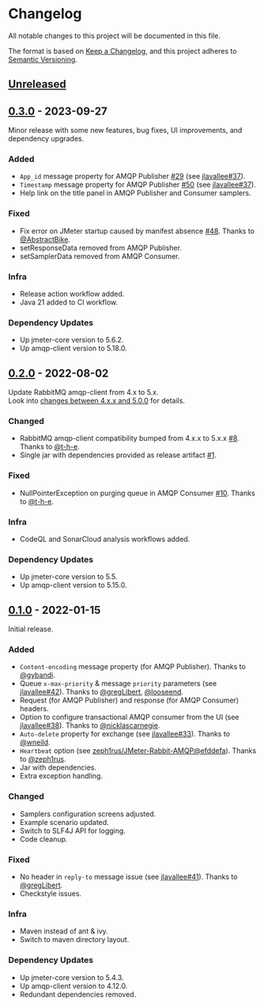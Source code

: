 # Changelog

All notable changes to this project will be documented in this file.

The format is based on [Keep a Changelog](https://keepachangelog.com/en/1.0.0/),
and this project adheres to [Semantic Versioning](https://semver.org/spec/v2.0.0.html).

## [Unreleased]

## [0.3.0] - 2023-09-27

Minor release with some new features, bug fixes, UI improvements, and dependency upgrades.

### Added

* `App_id` message property for AMQP Publisher [#29](https://github.com/aliesbelik/jmeter-amqp-plugin/pull/29) (see [jlavallee#37](https://github.com/jlavallee/JMeter-Rabbit-AMQP/issues/37)).
* `Timestamp` message property for AMQP Publisher [#50](https://github.com/aliesbelik/jmeter-amqp-plugin/pull/50) (see [jlavallee#37](https://github.com/jlavallee/JMeter-Rabbit-AMQP/issues/37)).
* Help link on the title panel in AMQP Publisher and Consumer samplers.

### Fixed

* Fix error on JMeter startup caused by manifest absence [#48](https://github.com/aliesbelik/jmeter-amqp-plugin/pull/48). Thanks to [@AbstractBike](https://github.com/AbstractBike).
* setResponseData removed from AMQP Publisher.
* setSamplerData removed from AMQP Consumer.

### Infra

* Release action workflow added.
* Java 21 added to CI workflow.

### Dependency Updates

* Up jmeter-core version to 5.6.2.
* Up amqp-client version to 5.18.0.

## [0.2.0] - 2022-08-02

Update RabbitMQ amqp-client from 4.x to 5.x.\
Look into [changes between 4.x.x and 5.0.0](https://github.com/rabbitmq/rabbitmq-java-client/releases/tag/v5.0.0) for details.

### Changed

* RabbitMQ amqp-client compatibility bumped from 4.x.x to 5.x.x [#8](https://github.com/aliesbelik/jmeter-amqp-plugin/pull/8). Thanks to [@t-h-e](https://github.com/t-h-e).
* Single jar with dependencies provided as release artifact [#1](https://github.com/aliesbelik/jmeter-amqp-plugin/pull/1).

### Fixed

* NullPointerException on purging queue in AMQP Consumer [#10](https://github.com/aliesbelik/jmeter-amqp-plugin/pull/10). Thanks to [@t-h-e](https://github.com/t-h-e).

### Infra

* CodeQL and SonarCloud analysis workflows added.

### Dependency Updates

* Up jmeter-core version to 5.5.
* Up amqp-client version to 5.15.0.

## [0.1.0] - 2022-01-15

Initial release.

### Added

* `Content-encoding` message property (for AMQP Publisher). Thanks to [@gybandi](https://github.com/gybandi).
* Queue `x-max-priority` & message `priority` parameters (see [jlavallee#42](https://github.com/jlavallee/JMeter-Rabbit-AMQP/pull/42)). Thanks to [@gregLibert](https://github.com/gregLibert), [@looseend](https://github.com/looseend).
* Request (for AMQP Publisher) and response (for AMQP Consumer) headers.
* Option to configure transactional AMQP consumer from the UI (see [jlavallee#38](https://github.com/jlavallee/JMeter-Rabbit-AMQP/pull/38)). Thanks to [@nicklascarnegie](https://github.com/nicklascarnegie).
* `Auto-delete` property for exchange (see [jlavallee#33](https://github.com/jlavallee/JMeter-Rabbit-AMQP/pull/33)). Thanks to [@wneild](https://github.com/wneild).
* `Heartbeat` option (see [zeph1rus/JMeter-Rabbit-AMQP@efddefa](https://github.com/zeph1rus/JMeter-Rabbit-AMQP/commit/efddefad62aa54eed4a96dd4cc0b9fe2fb040e1a)). Thanks to [@zeph1rus](https://github.com/zeph1rus).
* Jar with dependencies.
* Extra exception handling.

### Changed

* Samplers configuration screens adjusted.
* Example scenario updated.
* Switch to SLF4J API for logging.
* Code cleanup.

### Fixed

* No header in `reply-to` message issue (see [jlavallee#41](https://github.com/jlavallee/JMeter-Rabbit-AMQP/issues/41)). Thanks to [@gregLibert](https://github.com/gregLibert).
* Checkstyle issues.

### Infra

* Maven instead of ant & ivy.
* Switch to maven directory layout.

### Dependency Updates

* Up jmeter-core version to 5.4.3.
* Up amqp-client version to 4.12.0.
* Redundant dependencies removed.

[Unreleased]: https://github.com/aliesbelik/jmeter-amqp-plugin/compare/v0.3.0...HEAD
[0.3.0]: https://github.com/aliesbelik/jmeter-amqp-plugin/releases/tag/v0.3.0
[0.2.0]: https://github.com/aliesbelik/jmeter-amqp-plugin/releases/tag/v0.2.0
[0.1.0]: https://github.com/aliesbelik/jmeter-amqp-plugin/releases/tag/v0.1.0
